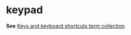 # keypad

**See** [Keys and keyboard shortcuts term collection](~/a-z-word-list-term-collections/term-collections/keys-keyboard-shortcuts.md)
